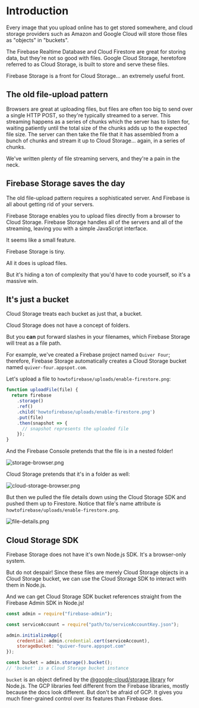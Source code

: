 # Introduction

Every image that you upload online has to get stored somewhere, and cloud storage providers such as Amazon and Google Cloud will store those files as "objects" in "buckets".

The Firebase Realtime Database and Cloud Firestore are great for storing data, but they're not so good with files. Google Cloud Storage, heretofore referred to as Cloud Storage, is built to store and serve these files.

Firebase Storage is a front for Cloud Storage... an extremely useful front.

## The old file-upload pattern

Browsers are great at uploading files, but files are often too big to send over a single HTTP POST, so they're typically streamed to a server. This streaming happens as a series of chunks which the server has to listen for, waiting patiently until the total size of the chunks adds up to the expected file size. The server can then take the file that it has assembled from a bunch of chunks and stream it up to Cloud Storage... again, in a series of chunks.

We've written plenty of file streaming servers, and they're a pain in the neck.

## Firebase Storage saves the day

The old file-upload pattern requires a sophisticated server. And Firebase is all about getting rid of your servers.

Firebase Storage enables you to upload files directly from a browser to Cloud Storage. Firebase Storage handles all of the servers and all of the streaming, leaving you with a simple JavaScript interface.

It seems like a small feature.

Firebase Storage is tiny.

All it does is upload files.

But it's hiding a ton of complexity that you'd have to code yourself, so it's a massive win.

## It's just a bucket

Cloud Storage treats each bucket as just that, a bucket.

Cloud Storage does not have a concept of folders.

But you **can** put forward slashes in your filenames, which Firebase Storage will treat as a file path.

For example, we've created a Firebase project named `Quiver Four`; therefore, Firebase Storage automatically creates a Cloud Storage bucket named `quiver-four.appspot.com`.

Let's upload a file to `howtofirebase/uploads/enable-firestore.png`:

```javascript
function uploadFile(file) {
  return firebase
    .storage()
    .ref()
    .child('howtofirebase/uploads/enable-firestore.png')
    .put(file)
    .then(snapshot => {
      // snapshot represents the uploaded file
    });
}
```

And the Firebase Console pretends that the file is in a nested folder!

![storage-browser.png](https://goo.gl/r5bWP9)

Cloud Storage pretends that it's in a folder as well:

![cloud-storage-browser.png](https://goo.gl/mVB1p8)

But then we pulled the file details down using the Cloud Storage SDK and pushed them up to Firestore. Notice that file's name attribute is `howtofirebase/uploads/enable-firestore.png`.

![file-details.png](https://goo.gl/fhm5w5)

## Cloud Storage SDK

Firebase Storage does not have it's own Node.js SDK. It's a browser-only system.

But do not despair! Since these files are merely Cloud Storage objects in a Cloud Storage bucket, we can use the Cloud Storage SDK to interact with them in Node.js.

And we can get Cloud Storage SDK bucket references straight from the Firebase Admin SDK in Node.js!

```javascript
const admin = require("firebase-admin");

const serviceAccount = require("path/to/serviceAccountKey.json");

admin.initializeApp({
    credential: admin.credential.cert(serviceAccount),
    storageBucket: "quiver-foure.appspot.com"
});

const bucket = admin.storage().bucket();
// 'bucket' is a Cloud Storage bucket instance
```

`bucket` is an object defined by the [@google-cloud/storage library](https://cloud.google.com/nodejs/docs/reference/storage/1.5.x/Bucket) for Node.js. The GCP libraries feel different from the Firebase libraries, mostly because the docs look different. But don't be afraid of GCP. It gives you much finer-grained control over its features than Firebase does.

